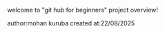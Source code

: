 welcome to "git hub for beginners" project overview!

  author:mohan kuruba
  created at:22/08/2025

